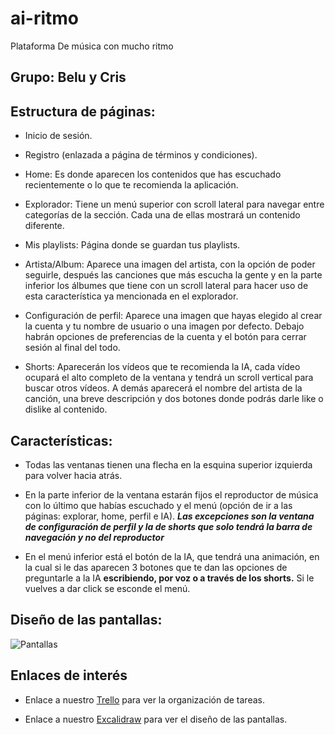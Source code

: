 # ai-ritmo
Plataforma De música con mucho ritmo

## Grupo: Belu y Cris

## Estructura de páginas:
- Inicio de sesión.

- Registro (enlazada a página de términos y condiciones).

- Home: Es donde aparecen los contenidos que has escuchado recientemente o lo que te recomienda la aplicación.

- Explorador: Tiene un menú superior con scroll lateral para navegar entre categorías de la sección. Cada una de ellas mostrará un contenido diferente.

- Mis playlists: Página donde se guardan tus playlists.

- Artista/Album: Aparece una imagen del artista, con la opción de poder seguirle, después las canciones que más escucha la gente y en la parte inferior los álbumes que tiene con un scroll lateral para hacer uso de esta característica ya mencionada en el explorador.

- Configuración de perfil: Aparece una imagen que hayas elegido al crear la cuenta y tu nombre de usuario o una imagen por defecto. Debajo habrán opciones de preferencias de la cuenta y el botón para cerrar sesión al final del todo.

- Shorts: Aparecerán los vídeos que te recomienda la IA, cada vídeo ocupará el alto completo de la ventana y tendrá un scroll vertical para buscar otros vídeos. A demás aparecerá el nombre del artista de la canción, una breve descripción y dos botones donde podrás darle like o dislike al contenido.

## Características:

- Todas las ventanas tienen una flecha en la esquina superior izquierda para volver hacia atrás.

- En la parte inferior de la ventana estarán fijos el reproductor de música con lo último que habías escuchado y el menú (opción de ir a las páginas: explorar, home, perfil e IA). _**Las excepciones son la ventana de configuración de perfil y la de shorts que solo tendrá la barra de navegación y no del reproductor**_ 

- En el menú inferior está el botón de la IA, que tendrá una animación, en la cual si le das aparecen 3 botones que te dan las opciones de preguntarle a la IA **escribiendo, por voz o a través de los shorts.** Si le vuelves a dar click se esconde el menú.

## Diseño de las pantallas:

![Pantallas](img/diseñoDePantallas.png)

## Enlaces de interés

* Enlace a nuestro [Trello](https://trello.com/b/71lAihPv/airitme/) para ver la organización de tareas.

* Enlace a nuestro [Excalidraw](https://excalidraw.com/#room=e0ecf7656b178379984b,qVqirQoaqW5HEZZu8rljsQ/) para ver el diseño de las pantallas.
